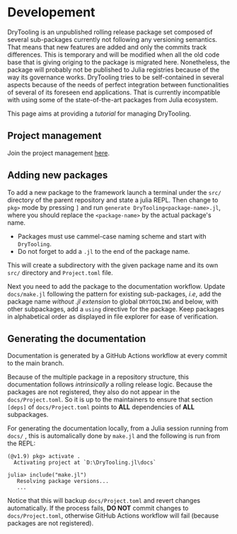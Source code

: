 # Developement

DryTooling is an unpublished rolling release package set composed of several sub-packages currently not following any versioning semantics. That means that new features are added and only the commits track differences. This is temporary and will be modified when all the old code base that is giving origing to the package is migrated here. Nonetheless, the package will probably not be published to Julia registries because of the way its governance works. DryTooling tries to be self-contained in several aspects because of the needs of perfect integration between functionalities of several of its foreseen end applications. That is currently incompatible with using some of the state-of-the-art packages from Julia ecosystem.

This page aims at providing a *tutorial* for managing DryTooling.

## Project management

Join the project management [here](https://tree.taiga.io/project/wallytutor-drytoolingjl).

## Adding new packages

To add a new package to the framework launch a terminal under the `src/` directory of the parent repository and state a julia REPL. Then change to `pkg>` mode by pressing `]` and run `generate DryTooling<package-name>.jl`, where you should replace the `<package-name>` by the actual package's name.

- Packages must use cammel-case naming scheme and start with `DryTooling`.
- Do not forget to add a `.jl` to the end of the package name.

This will create a subdirectory with the given package name and its own `src/` directory and `Project.toml` file.

Next you need to add the package to the documentation workflow. Update `docs/make.jl` following the pattern for existing sub-packages, *i.e*, add the package name *without .jl extension* to global `DRYTOOLING` and below, with other subpackages, add a `using` directive for the package. Keep packages in alphabetical order as displayed in file explorer for ease of verification.

## Generating the documentation

Documentation is generated by a GitHub Actions workflow at every commit to the main branch.

Because of the multiple package in a repository structure, this documentation follows *intrinsically* a rolling release logic. Because the packages are not registered, they also do not appear in the `docs/Project.toml`. So it is up to the maintainers to ensure that section `[deps]` of `docs/Project.toml` points to **ALL** dependencies of **ALL** subpackages. 

For generating the documentation locally, from a Julia session running from `docs/` , this is automalically done by  `make.jl` and the following is run from the REPL:

```repl
(@v1.9) pkg> activate .
  Activating project at `D:\DryTooling.jl\docs`

julia> include("make.jl")
   Resolving package versions...
   ...
```

Notice that this will backup `docs/Project.toml` and revert changes automatically. If the process fails, **DO NOT** commit changes to `docs/Project.toml`, otherwise GitHub Actions workflow will fail (because packages are not registered).
